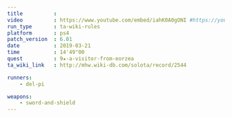 ```yaml
---
title          :
video          : https://www.youtube.com/embed/iahK0A0gONI #https://youtu.be/iahK0A0gONI
run_type       : ta-wiki-rules
platform       : ps4
patch_version  : 6.01
date           : 2019-03-21
time           : 14'49"00
quest          : 9★-a-visitor-from-eorzea
ta_wiki_link   : http://mhw.wiki-db.com/solota/record/2544

runners:
    - del-pi

weapons:
    - sword-and-shield
---
```

